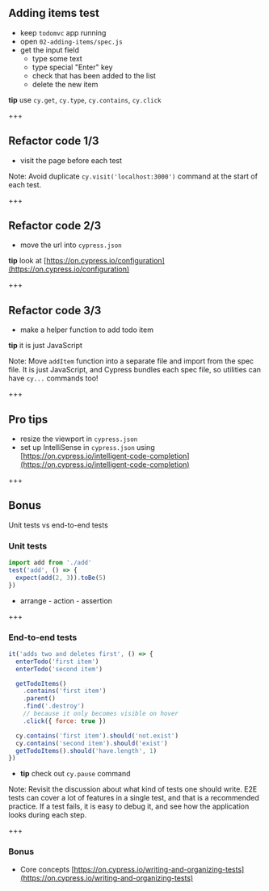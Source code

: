## Adding items test

- keep `todomvc` app running
- open `02-adding-items/spec.js`
- get the input field
  - type some text
  - type special "Enter" key
  - check that has been added to the list
  - delete the new item

**tip** use `cy.get`, `cy.type`, `cy.contains`, `cy.click`

+++

## Refactor code 1/3

- visit the page before each test

Note:
Avoid duplicate `cy.visit('localhost:3000')` command at the start of each test.

+++

## Refactor code 2/3

- move the url into `cypress.json`

**tip** look at [https://on.cypress.io/configuration](https://on.cypress.io/configuration)

+++

## Refactor code 3/3

- make a helper function to add todo item

**tip** it is just JavaScript

Note:
Move `addItem` function into a separate file and import from the spec file. It is just JavaScript, and Cypress bundles each spec file, so utilities can have `cy...` commands too!

+++

## Pro tips

- resize the viewport in `cypress.json`
- set up IntelliSense in `cypress.json` using [https://on.cypress.io/intelligent-code-completion](https://on.cypress.io/intelligent-code-completion)

+++

## Bonus

Unit tests vs end-to-end tests

### Unit tests

```javascript
import add from './add'
test('add', () => {
  expect(add(2, 3)).toBe(5)
})
```

- arrange - action - assertion

+++

### End-to-end tests

```javascript
it('adds two and deletes first', () => {
  enterTodo('first item')
  enterTodo('second item')

  getTodoItems()
    .contains('first item')
    .parent()
    .find('.destroy')
    // because it only becomes visible on hover
    .click({ force: true })

  cy.contains('first item').should('not.exist')
  cy.contains('second item').should('exist')
  getTodoItems().should('have.length', 1)
})
```

- **tip** check out `cy.pause` command

Note:
Revisit the discussion about what kind of tests one should write. E2E tests can cover a lot of features in a single test, and that is a recommended practice. If a test fails, it is easy to debug it, and see how the application looks during each step.

+++

### Bonus

- Core concepts [https://on.cypress.io/writing-and-organizing-tests](https://on.cypress.io/writing-and-organizing-tests)
